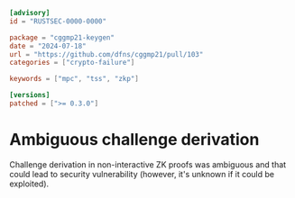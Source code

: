 ```toml
[advisory]
id = "RUSTSEC-0000-0000"

package = "cggmp21-keygen"
date = "2024-07-18"
url = "https://github.com/dfns/cggmp21/pull/103"
categories = ["crypto-failure"]

keywords = ["mpc", "tss", "zkp"]

[versions]
patched = [">= 0.3.0"]
```

# Ambiguous challenge derivation

Challenge derivation in non-interactive ZK proofs was ambiguous and that could lead
to security vulnerability (however, it's unknown if it could be exploited).
